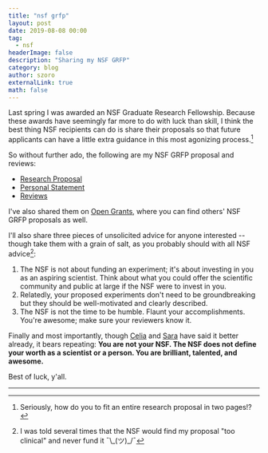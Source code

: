 ```yaml
---
title: "nsf grfp"
layout: post
date: 2019-08-08 00:00
tag:
  - nsf
headerImage: false
description: "Sharing my NSF GRFP"
category: blog
author: szoro
externalLink: true
math: false
---
```


Last spring I was awarded an NSF Graduate Research Fellowship. Because these awards have seemingly far more to do with luck than skill, I think the best thing NSF recipients can do is share their proposals so that future applicants can have a little extra guidance in this most agonizing process.[^1]

So without further ado, the following are my NSF GRFP proposal and reviews:

- [Research Proposal](../assets/documents/grfp/szoro_nsf_grfp_research_proposal_FINAL.pdf)
- [Personal Statement](../assets/documents/grfp/szoro_nsf_grfp_personal_statement_FINAL.pdf)
- [Reviews](../assets/documents/grfp/szoro_nsf_grfp_reviews.pdf)

I've also shared them on [Open Grants](https://www.ogrants.org/), where you can find others' NSF GRFP proposals as well. 

I'll also share three pieces of unsolicited advice for anyone interested -- though take them with a grain of salt, as you probably should with all NSF advice[^2]:

1. The NSF is not about funding an experiment; it's about investing in you as an aspiring scientist. Think about what you could offer the scientific community and public at large if the NSF were to invest in you.
2. Relatedly, your proposed experiments don't need to be groundbreaking but they should be well-motivated and clearly described.
3. The NSF is not the time to be humble. Flaunt your accomplishments. You're awesome; make sure your reviewers know it.

Finally and most importantly, though [Celia](https://twitter.com/cogcelia/status/1115622528955760640) and [Sara](https://twitter.com/sara_poppop/status/1115793159915618304) have said it better already, it bears repeating: **You are not your NSF. The NSF does not define your worth as a scientist or a person. You are brilliant, talented, and awesome.**

Best of luck, y'all.

---

[^1]: Seriously, how do you to fit an entire research proposal in two pages!?
[^2]: I was told several times that the NSF would find my proposal "too clinical" and never fund it ¯\\\_(ツ)\_/¯
